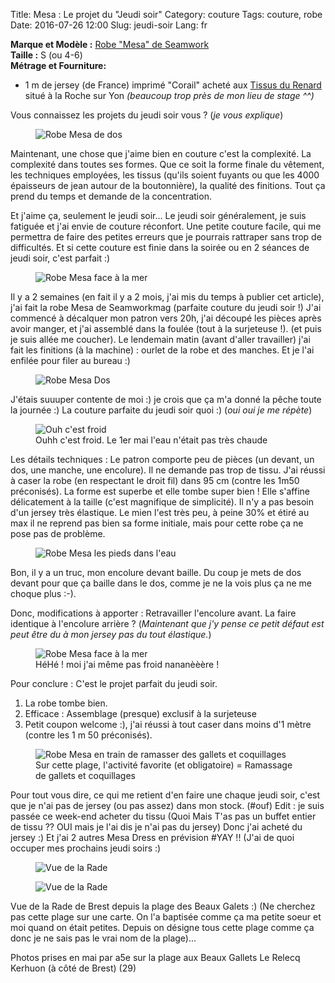 Title: Mesa : Le projet du "Jeudi soir"
Category: couture
Tags: couture, robe
Date: 2016-07-26 12:00
Slug: jeudi-soir
Lang: fr

**Marque et Modèle :** [Robe "Mesa" de Seamwork](https://www.seamwork.com/catalog/mesa)<br>
**Taille :** S (ou 4-6) <br>
**Métrage et Fourniture:** <br>
- 1 m de jersey (de France) imprimé "Corail" acheté aux [Tissus du Renard](http://www.tissusdurenard.fr/) situé à la Roche sur Yon *(beaucoup trop près de mon lieu de stage ^^)*<br>


Vous connaissez les projets du jeudi soir vous ? (*je vous explique*)

<figure>
	<img src="/images/Mesa_DosD.JPG" alt="Robe Mesa de dos">
</figure>

Maintenant, une chose que j'aime bien en couture c'est la complexité. 
La complexité dans toutes ses formes. Que ce soit la forme finale du vêtement, les techniques employées, les tissus (qu'ils soient fuyants ou que les 4000 épaisseurs de jean autour de la boutonnière), la qualité des finitions. 
Tout ça prend du temps et demande de la concentration.

Et j'aime ça, seulement le jeudi soir... Le jeudi soir généralement, je suis fatiguée et j'ai envie de couture réconfort. Une petite couture facile, qui me permettra de faire des petites erreurs que je pourrais rattraper sans trop de difficultés. 
Et si cette couture est finie dans la soirée ou en 2 séances de jeudi soir, c'est parfait :)

<figure>
	<img src="/images/Mesa_Face.JPG" alt="Robe Mesa face à la mer">
</figure>

Il y a 2 semaines (en fait il y a 2 mois, j'ai mis du temps à publier cet article), j'ai fait la robe Mesa de Seamworkmag (parfaite couture du jeudi soir !)
J'ai commencé à décalquer mon patron vers 20h, j'ai découpé les pièces après avoir manger, et j'ai assemblé dans la foulée (tout à la surjeteuse !). (et puis je suis allée me coucher). 
Le lendemain matin (avant d'aller travailler) j'ai fait les finitions (à la machine) : ourlet de la robe et des manches. 
Et je l'ai enfilée pour filer au bureau :)

<figure>
	<img src="/images/Mesa_Dos.JPG" alt="Robe Mesa Dos">
</figure>

J'étais suuuper contente de moi :) je crois que ça m'a donné la pêche toute la journée :)
La couture parfaite du jeudi soir quoi :) (*oui oui je me répète*)

<figure>
	<img src="/images/Mesa_Froid.JPG" alt="Ouh c'est froid">
	<figcaption>Ouhh c'est froid. Le 1er mai l'eau n'était pas très chaude</figcaption>
</figure>

Les détails techniques : 
Le patron comporte peu de pièces (un devant, un dos, une manche, une encolure). 
Il ne demande pas trop de tissu. J'ai réussi à caser la robe (en respectant le droit fil) dans 95 cm (contre les 1m50 préconisés). 
La forme est superbe et elle tombe super bien ! Elle s'affine délicatement à la taille (c'est magnifique de simplicité).
Il n'y a pas besoin d'un jersey très élastique. Le mien l'est très peu, à peine 30% et étiré au max il ne reprend pas bien sa forme initiale, mais pour cette robe ça ne pose pas de problème.


<figure>
	<img src="/images/Mesa_Froid3.JPG" alt="Robe Mesa les pieds dans l'eau">
</figure>

Bon, il y a un truc, mon encolure devant baille. 
Du coup je mets de dos devant pour que ça baille dans le dos, comme je ne la vois plus ça ne me choque plus :-).


Donc, modifications à apporter : 
Retravailler l'encolure avant. La faire identique à l'encolure arrière ? (*Maintenant que j'y pense ce petit défaut est peut être du à mon jersey pas du tout élastique.*)


<figure>
	<img src="/images/Mesa_HEHE1.JPG" alt="Robe Mesa face à la mer">
	<figcaption>HéHé ! moi j'ai même pas froid nananèèère !</figcaption>
</figure>

Pour conclure : 
C'est le projet parfait du jeudi soir. 
1) La robe tombe bien. 
2) Efficace : Assemblage (presque) exclusif à la surjeteuse
3) Petit coupon welcome :), j'ai réussi à tout caser dans moins d'1 mètre (contre les 1 m 50 préconisés).


<figure>
	<img src="/images/Mesa_Profil2.JPG" alt="Robe Mesa en train de ramasser des gallets et coquillages">
<figcaption>Sur cette plage, l'activité favorite (et obligatoire) = Ramassage de gallets et coquillages </figcaption>
</figure>

Pour tout vous dire, ce qui me retient d'en faire une chaque jeudi soir, c'est que je n'ai pas de jersey (ou pas assez) dans mon stock. (#ouf)
Edit : je suis passée ce week-end acheter du tissu (Quoi Mais T'as pas un buffet entier de tissu ?? OUI mais je l'ai dis je n'ai pas du jersey) 
Donc j'ai acheté du jersey :) Et j'ai 2 autres Mesa Dress en prévision #YAY !! (J'ai de quoi occuper mes prochains jeudi soirs :)


<figure>
	<img src="/images/Mesa_Voiles.JPG" alt="Vue de la Rade">
</figure>

<figure>
	<img src="/images/Mesa_Voiles2.JPG" alt="Vue de la Rade">
</figure>

Vue de la Rade de Brest depuis la plage des Beaux Galets :) 
(Ne cherchez pas cette plage sur une carte. On l'a baptisée comme ça ma petite soeur et moi quand on était petites. Depuis on désigne tous cette plage comme ça donc je ne sais pas le vrai nom de la plage)...

Photos prises en mai par a5e sur la plage aux Beaux Gallets Le Relecq Kerhuon (à côté de Brest) (29)
